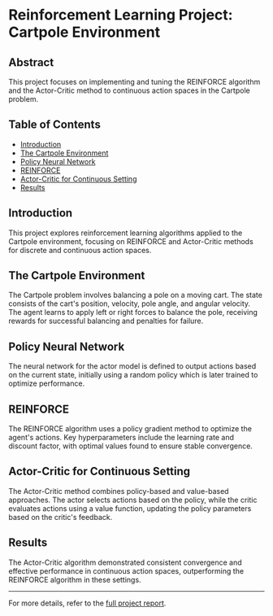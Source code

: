 # Reinforcement Learning Project: Cartpole Environment

## Abstract

This project focuses on implementing and tuning the REINFORCE algorithm and the Actor-Critic method to continuous action spaces in the Cartpole problem.

## Table of Contents

- [Introduction](#introduction)
- [The Cartpole Environment](#the-cartpole-environment)
- [Policy Neural Network](#policy-neural-network)
- [REINFORCE](#reinforce)
- [Actor-Critic for Continuous Setting](#actor-critic-for-continuous-setting)
- [Results](#results)

## Introduction

This project explores reinforcement learning algorithms applied to the Cartpole environment, focusing on REINFORCE and Actor-Critic methods for discrete and continuous action spaces.

## The Cartpole Environment

The Cartpole problem involves balancing a pole on a moving cart. The state consists of the cart's position, velocity, pole angle, and angular velocity. The agent learns to apply left or right forces to balance the pole, receiving rewards for successful balancing and penalties for failure.

## Policy Neural Network

The neural network for the actor model is defined to output actions based on the current state, initially using a random policy which is later trained to optimize performance.

## REINFORCE

The REINFORCE algorithm uses a policy gradient method to optimize the agent's actions. Key hyperparameters include the learning rate and discount factor, with optimal values found to ensure stable convergence.

## Actor-Critic for Continuous Setting

The Actor-Critic method combines policy-based and value-based approaches. The actor selects actions based on the policy, while the critic evaluates actions using a value function, updating the policy parameters based on the critic's feedback.

## Results

The Actor-Critic algorithm demonstrated consistent convergence and effective performance in continuous action spaces, outperforming the REINFORCE algorithm in these settings.

---

For more details, refer to the [full project report](ProjectReport.pdf).
